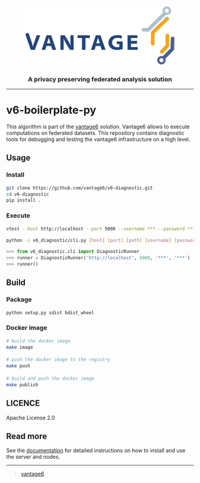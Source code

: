 <h1 align="center">
  <br>
  <a href="https://vantage6.ai"><img src="https://github.com/IKNL/guidelines/blob/master/resources/logos/vantage6.png?raw=true" alt="vantage6" width="400"></a>
</h1>

<h3 align=center> A privacy preserving federated analysis solution</h3>

--------------------

# v6-boilerplate-py
This algorithm is part of the [vantage6](https://vantage6.ai) solution. Vantage6 allows to execute computations on federated datasets. This repository contains diagnostic tools for debugging and testing the vantage6 infrastructure on a high level.

## Usage
### Install
```bash
git clone https://github.com/vantage6/v6-diagnostic.git
cd v6-diagnostic
pip install .
```

### Execute
```bash
vtest --host http://localhost --port 5000 --username *** --password ***
```

```bash
python -i v6_diagnostic/cli.py [host] [port] [path] [username] [password]
```

````python
>>> from v6_diagnostic.cli import DiagnosticRunner
>>> runner = DiagnosticRunner('http://localhost', 5000, '***', '***')
>>> runner()
````

## Build

### Package
```bash
python setup.py sdist bdist_wheel
```

### Docker image
```bash
# build the docker image
make image

# push the docker image to the registry
make push

# build and push the docker image
make publish
```

## LICENCE
Apache License 2.0

## Read more
See the [documentation](https://docs.vantage6.ai/) for detailed instructions on how to install and use the server and nodes.

------------------------------------
> [vantage6](https://vantage6.ai)
